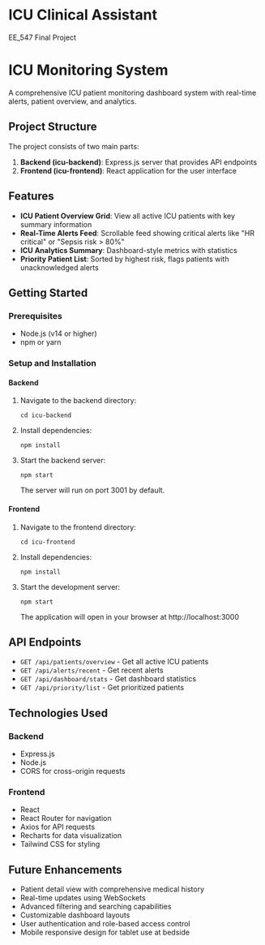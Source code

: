# ICU Clinical Assistant
EE_547 Final Project
# ICU Monitoring System

A comprehensive ICU patient monitoring dashboard system with real-time alerts, patient overview, and analytics.

## Project Structure

The project consists of two main parts:

1. **Backend (icu-backend)**: Express.js server that provides API endpoints
2. **Frontend (icu-frontend)**: React application for the user interface

## Features

- **ICU Patient Overview Grid**: View all active ICU patients with key summary information
- **Real-Time Alerts Feed**: Scrollable feed showing critical alerts like "HR critical" or "Sepsis risk > 80%"
- **ICU Analytics Summary**: Dashboard-style metrics with statistics
- **Priority Patient List**: Sorted by highest risk, flags patients with unacknowledged alerts

## Getting Started

### Prerequisites

- Node.js (v14 or higher)
- npm or yarn

### Setup and Installation

#### Backend

1. Navigate to the backend directory:
   ```
   cd icu-backend
   ```

2. Install dependencies:
   ```
   npm install
   ```

3. Start the backend server:
   ```
   npm start
   ```
   
   The server will run on port 3001 by default.

#### Frontend

1. Navigate to the frontend directory:
   ```
   cd icu-frontend
   ```

2. Install dependencies:
   ```
   npm install
   ```

3. Start the development server:
   ```
   npm start
   ```
   
   The application will open in your browser at http://localhost:3000

## API Endpoints

- `GET /api/patients/overview` - Get all active ICU patients
- `GET /api/alerts/recent` - Get recent alerts
- `GET /api/dashboard/stats` - Get dashboard statistics
- `GET /api/priority/list` - Get prioritized patients

## Technologies Used

### Backend
- Express.js
- Node.js
- CORS for cross-origin requests

### Frontend
- React
- React Router for navigation
- Axios for API requests
- Recharts for data visualization
- Tailwind CSS for styling

## Future Enhancements

- Patient detail view with comprehensive medical history
- Real-time updates using WebSockets
- Advanced filtering and searching capabilities
- Customizable dashboard layouts
- User authentication and role-based access control
- Mobile responsive design for tablet use at bedside